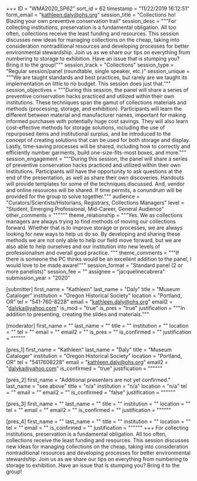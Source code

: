 +++
ID = "WMA2020_SP62"
sort_id = 62
timestamp = "11/22/2019 16:12:51"
form_email = "kathleen.daly@ohs.org"
session_title = "Collections ho! Blazing your own preventive conservation trail"
session_desc = """For collecting institutions, preservation is a fundamental obligation. All too often, collections receive the least funding and resources. This session discusses new ideas for managing collections on the cheap, taking into consideration nontraditional resources and developing processes for better environmental stewardship. Join us as we share our tips on everything from numbering to storage to exhibition. Have an issue that is stumping you? Bring it to the group!"""
session_track = "Collections"
session_type = "Regular session/panel (roundtable, single speaker, etc.)"
session_unique = """We are taught standards and best practices, but rarely are we taught its implementation on little to no budget. This session does just that."""
session_objectives = """During this session, the panel will share a series of preventive conservation hacks practiced and utilized within their own institutions. These techniques span the gamut of collections materials and methods (processing, storage, and exhibition). Participants will learn the different between material and manufacturer names, important for making informed purchases with potentially huge cost savings. They will also learn cost-effective methods for storage solutions, including the use of repurposed items and institutional surplus, and be introduced to the concept of creating solutions that can be used for both storage and display. Lastly, time-saving processes will be shared, including how to correctly and efficiently number garments, build one-size-fits-most boxes, and more."""
session_engagement = """During this session, the panel will share a series of preventive conservation hacks practiced and utilized within their own institutions. Participants will have the opportunity to ask questions at the end of the presentation, as well as share their own discoveries. Handouts will provide templates for some of the techniques discussed. And, vendor and online resources will be shared. If time permits, a conundrum will be provided for the group to solve together."""
audience = "Curators/Scientists/Historians, Registrars, Collections Managers"
level = "Student, Emerging Professional, Mid-Career, General Audience"
other_comments = """"""
theme_relationship = """Yes. We as collections managers are always trying to find methods of moving our collections forward. Whether that is to improve storage or processes, we are always looking for new ways to help us do so. By developing and sharing these methods we are not only able to help our field move forward, but we are also able to help ourselves and our institution into new levels of professionalism and overall good practice. """
theme_comments = """If there is someone the PC thinks would be an excellent addition to the panel, I would love to be made aware!"""
session_format = "Standard panel (2 or more panelists)"
session_fee = ""
assignee = "jacquelinecabrera"
submission_year = "2020"

[submitter]
first_name = "Kathleen"
last_name = "Daly"
title = "Museum Cataloger"
institution = "Oregon Historical Society"
location = "Portland, OR"
tel = "541-760-8228"
email = "kathleen.daly@ohs.org"
email2 = "dalyka@yahoo.com"
is_mod = "true"
is_pres = "true"
justification = """In addition to presenting, creating the slides and materials."""

[moderator]
first_name = ""
last_name = ""
title = ""
institution = ""
location = ""
tel = ""
email = ""
email2 = ""
is_pres = ""
is_confirmed = ""
justification = """"""

[pres_1]
first_name = "Kathleen"
last_name = "Daly"
title = "Museum Cataloger"
institution = "Oregon Historical Society"
location = "Portland, OR"
tel = "5417608228"
email = "kathleen.daly@ohs.org"
email2 = "dalyka@yahoo.com"
is_confirmed = "true"
justification = """"""

[pres_2]
first_name = "Additional presenters are not yet confirmed."
last_name = "see above"
title = "n/a"
institution = "n/a"
location = "n/a"
tel = ""
email = ""
email2 = ""
is_confirmed = "false"
justification = """"""

[pres_3]
first_name = ""
last_name = ""
title = ""
institution = ""
location = ""
tel = ""
email = ""
email2 = ""
is_confirmed = ""
justification = """"""

[pres_4]
first_name = ""
last_name = ""
title = ""
institution = ""
location = ""
tel = ""
email = ""
is_confirmed = ""
justification = """"""
+++
For collecting institutions, preservation is a fundamental obligation. All too often, collections receive the least funding and resources. This session discusses new ideas for managing collections on the cheap, taking into consideration nontraditional resources and developing processes for better environmental stewardship. Join us as we share our tips on everything from numbering to storage to exhibition. Have an issue that is stumping you? Bring it to the group!